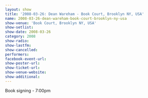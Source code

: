 ```yaml
---
layout: show
title: '2008-03-26: Dean Wareham - Book Court, Brooklyn NY, USA'
name: 2008-03-26-dean-wareham-book-court-brooklyn-ny-usa
show-venue: 'Book Court, Brooklyn NY, USA'
show-setlist: 
show-date: 2008-03-26
category: 2008
show-radio: 
show-lastfm: 
show-cancelled: 
performers: 
facebook-event-url: 
show-poster-url: 
show-ticket-url: 
show-venue-website: 
show-additional: 
---
```

Book signing - 7:00pm